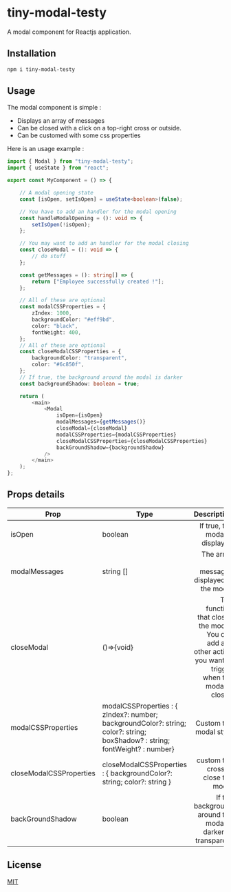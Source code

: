 # tiny-modal-testy

A modal component for Reactjs application.

## Installation

```bash
npm i tiny-modal-testy
```

## Usage

The modal component is simple :

-   Displays an array of messages
-   Can be closed with a click on a top-right cross or outside.
-   Can be customed with some css properties

Here is an usage example :

```typescript
import { Modal } from "tiny-modal-testy";
import { useState } from "react";

export const MyComponent = () => {

    // A modal opening state
    const [isOpen, setIsOpen] = useState<boolean>(false);

    // You have to add an handler for the modal opening
    const handleModalOpening = (): void => {
        setIsOpen(!isOpen);
    };

    // You may want to add an handler for the modal closing
    const closeModal = (): void => {
        // do stuff
    };

    const getMessages = (): string[] => {
        return ["Employee successfully created !"];
    };

    // All of these are optional
    const modalCSSProperties = {
        zIndex: 1000,
        backgroundColor: "#eff9bd",
        color: "black",
        fontWeight: 400,
    };
    // All of these are optional
    const closeModalCSSProperties = {
        backgroundColor: "transparent",
        color: "#6c850f",
    };
    // If true, the background around the modal is darker
    const backgroundShadow: boolean = true;

    return (
        <main>
            <Modal
                isOpen={isOpen}
                modalMessages={getMessages()}
                closeModal={closeModal}
                modalCSSProperties={modalCSSProperties}
                closeModalCSSProperties={closeModalCSSProperties}
                backGroundShadow={backgroundShadow}
            />
        </main>
    );
};
```

## Props details

| Prop                    | Type                                                                                                                         |                                                                                                   Description |
| ----------------------- | ---------------------------------------------------------------------------------------------------------------------------- | ------------------------------------------------------------------------------------------------------------: |
| isOpen                  | boolean                                                                                                                      |                                                                               If true, the modal is displayed |
| modalMessages           | string []                                                                                                                    |                                                                  The array of messages displayed in the modal |
| closeModal              | ()=>{void}                                                                                                                   | The function that closes the modal. You can add any other action you want to trigger when the modal is closed |
| modalCSSProperties      | modalCSSProperties : { zIndex?: number; backgroundColor?: string; color?: string; boxShadow? : string; fontWeight? : number} |                                                                                        Custom the modal style |
| closeModalCSSProperties | closeModalCSSProperties : { backgroundColor?: string; color?: string }                                                       |                                                                           custom the cross to close the modal |
| backGroundShadow        | boolean                                                                                                                      |                                                   If the background around the modal is darker or transparent |

## License

[MIT](https://choosealicense.com/licenses/mit/)
